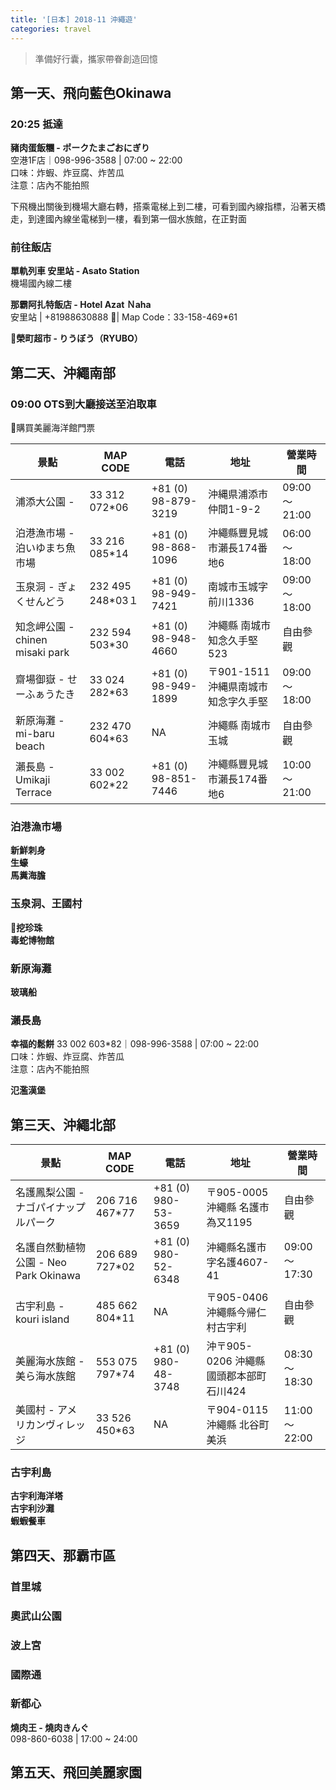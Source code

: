 ```yaml
---
title: '[日本] 2018-11 沖繩遊'
categories: travel
---
```


>準備好行囊，攜家帶眷創造回憶

<!-- ## 2018-11-17(六) 飛向藍色Okinawa -->
## 第一天、飛向藍色Okinawa

### 20:25 抵達
**豬肉蛋飯糰 - ポークたまごおにぎり**  
空港1F店｜098-996-3588 | 07:00 ~ 22:00  
口味：炸蝦、炸豆腐、炸苦瓜  
注意：店內不能拍照

下飛機出關後到機場大廳右轉，搭乘電梯上到二樓，可看到國內線指標，沿著天橋走，到達國內線坐電梯到一樓，看到第一個水族館，在正對面

### 前往飯店
**單軌列車 安里站 - Asato Station**  
機場國內線二樓

**那霸阿扎特飯店 - Hotel Azat Ｎaha**  
安里站 | +81988630888 | Map Code：33-158-469*61

**榮町超市 - りうぼう（RYUBO）**

<!-- ## 2018-11-18(二) 沖繩南部 -->
## 第二天、沖繩南部  
### 09:00 OTS到大廳接送至泊取車 
購買美麗海洋館門票

景點 | MAP CODE | 電話 | 地址 | 營業時間
---------|----------|---------|----------|---------
 浦添大公園 -  | 33 312 072*06 | +81 (0) 98-879-3219 | 沖縄県浦添市仲間1-9-2 | 09:00～21:00 
 泊港漁市場 - 泊いゆまち魚市場 | 33 216 085*14 | +81 (0) 98-868-1096 | 沖繩縣豐見城市瀨長174番地6 | 06:00～18:00 
 玉泉洞 - ぎょくせんどう | 232 495 248*03１ | +81 (0) 98-949-7421 | 南城市玉城字前川1336 | 09:00～18:00 
 知念岬公園 - chinen misaki park | 232 594 503*30  | +81 (0) 98-948-4660 | 沖繩縣 南城市 知念久手堅 523 | 自由參觀
 齋場御嶽 - せーふぁうたき | 33 024 282*63  | +81 (0) 98-949-1899 | 〒901-1511 沖縄県南城市知念字久手堅 | 09:00～18:00
新原海灘 - mi-baru beach | 232 470 604*63 | NA | 沖繩縣 南城市 玉城 | 自由參觀 
 瀨長島 - Umikaji Terrace | 33 002 602*22 | +81 (0) 98-851-7446 | 沖繩縣豐見城市瀨長174番地6 | 10:00～21:00 

### 泊港漁市場
**新鮮刺身**  
**生蠔**  
**馬糞海膽**  


### 玉泉洞、王國村  
**挖珍珠**  
**毒蛇博物館**  

### 新原海灘
**玻璃船**

### 瀨長島
**幸福的鬆餅** 
33 002 603*82｜098-996-3588 | 07:00 ~ 22:00  
口味：炸蝦、炸豆腐、炸苦瓜  
注意：店內不能拍照

**氾濫漢堡**


<!-- ## 2018-11-19(三) 沖繩北部 -->
## 第三天、沖繩北部

景點 | MAP CODE | 電話 | 地址 | 營業時間
---------|----------|---------|----------|---------
名護鳳梨公園 - ナゴパイナップルパーク | 206 716 467*77  | +81 (0) 980-53-3659 | 〒905-0005 沖繩縣 名護市 為又1195 | 自由參觀
名護自然動植物公園 - Neo Park Okinawa | 206 689 727*02  | +81 (0) 980-52-6348 | 沖繩縣名護市字名護4607-41 | 09:00～17:30
古宇利島 - kouri island | 485 662 804*11 | NA | 〒905-0406 沖繩縣今帰仁村古宇利 | 自由參觀 
美麗海水族館 - 美ら海水族館 | 553 075 797*74 | +81 (0) 980-48-3748  | 沖〒905-0206 沖繩縣 國頭郡本部町 石川424 | 08:30～18:30 
美國村 - アメリカンヴィレッジ | 33 526 450*63 | NA | 〒904-0115 沖繩縣 北谷町 美浜 | 11:00～22:00 


### 古宇利島
**古宇利海洋塔**  
**古宇利沙灘**  
**蝦蝦餐車**

<!-- ## 2018-11-20(四) 那霸市區 -->
## 第四天、那霸市區

### 首里城
### 奧武山公園
### 波上宮
### 國際通
### 新都心
**燒肉王 - 燒肉きんぐ**  
098-860-6038 | 17:00 ~ 24:00

<!-- ## 2018-11-21(五) 飛回美麗家園 -->
## 第五天、飛回美麗家園
